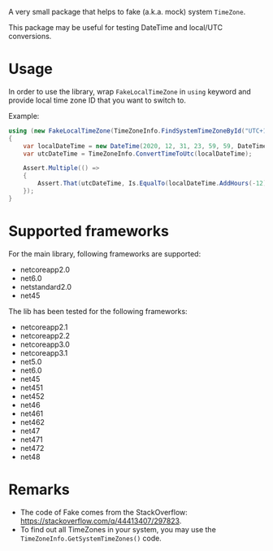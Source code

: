 A very small package that helps to fake (a.k.a. mock) system `TimeZone`.

This package may be useful for testing DateTime and local/UTC conversions.

Usage
=

In order to use the library, wrap `FakeLocalTimeZone` in `using` keyword and provide local time zone ID that you want to switch to.

Example:

```csharp
using (new FakeLocalTimeZone(TimeZoneInfo.FindSystemTimeZoneById("UTC+12")))
{
    var localDateTime = new DateTime(2020, 12, 31, 23, 59, 59, DateTimeKind.Local);
    var utcDateTime = TimeZoneInfo.ConvertTimeToUtc(localDateTime);

    Assert.Multiple(() =>
    {
        Assert.That(utcDateTime, Is.EqualTo(localDateTime.AddHours(-12))); // Passes
    });
}
```

Supported frameworks
=

For the main library, following frameworks are supported:

* netcoreapp2.0
* net6.0
* netstandard2.0
* net45

The lib has been tested for the following frameworks:

* netcoreapp2.1
* netcoreapp2.2
* netcoreapp3.0
* netcoreapp3.1
* net5.0
* net6.0
* net45
* net451
* net452
* net46
* net461
* net462
* net47
* net471
* net472
* net48

Remarks
=

* The code of Fake comes from the StackOverflow: https://stackoverflow.com/q/44413407/297823.
* To find out all TimeZones in your system, you may use the `TimeZoneInfo.GetSystemTimeZones()` code.
